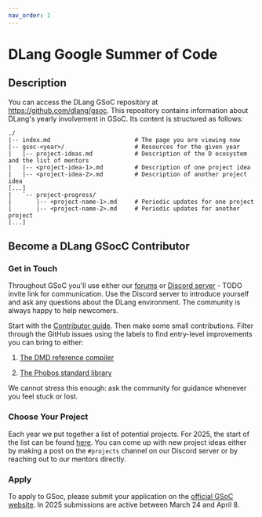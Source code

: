 ```yaml
---
nav_order: 1
---
```


# DLang Google Summer of Code

## Description

You can access the DLang GSoC repository at <https://github.com/dlang/gsoc>.
This repository contains information about DLang's yearly involvement in GSoC.
Its content is structured as follows:

```text
./
|-- index.md                        # The page you are viewing now
|-- gsoc-<year>/                    # Resources for the given year
|   |-- project-ideas.md            # Description of the D ecosystem and the list of mentors
|   |-- <project-idea-1>.md         # Description of one project idea
|   |-- <project-idea-2>.md         # Description of another project idea
[...]
|   `-- project-progress/
|       |-- <project-name-1>.md     # Periodic updates for one project
|       |-- <project-name-2>.md     # Periodic updates for another project
[...]
```

## Become a DLang GSocC Contributor

### Get in Touch

Throughout GSoC you'll use either our [forums](https://forum.dlang.org/) or [Discord server]() - TODO invite link for communication.
Use the Discord server to introduce yourself and ask any questions about the DLang environment.
The community is always happy to help newcomers.

Start with the [Contributor guide](https://wiki.dlang.org/Starting_as_a_Contributor).
Then make some small contributions.
Filter through the GitHub issues using the labels to find entry-level improvements you can bring to either:

1. [The DMD reference compiler](https://github.com/dlang/dmd/issues?q=is%3Aissue%20state%3Aopen%20label%3ASeverity%3Adocumentation%2CSeverity%3Aminor%2CSeverity%3ARefactoring%2CSeverity%3Atrivial%2C%22Severity%3ABug%20Fix%22%20)

1. [The Phobos standard library](https://github.com/dlang/phobos/issues?q=is%3Aissue%20state%3Aopen%20label%3ASeverity%3Adocumentation%2CSeverity%3Aminor%2C%22Severity%3ABug%20Fix%22%2CReview%3ATrivial)

We cannot stress this enough: ask the community for guidance whenever you feel stuck or lost.

### Choose Your Project

Each year we put together a list of potential projects.
For 2025, the start of the list can be found [here](http://dlang.github.io/gsoc/gsoc-2025/project-ideas.html).
You can come up with new project ideas either by making a post on the `#projects` channel on our Discord server or by reaching out to our mentors directly.

### Apply

To apply to GSoc, please submit your application on the [official GSoC website](https://summerofcode.withgoogle.com/).
In 2025 submissions are active between March 24 and April 8.
